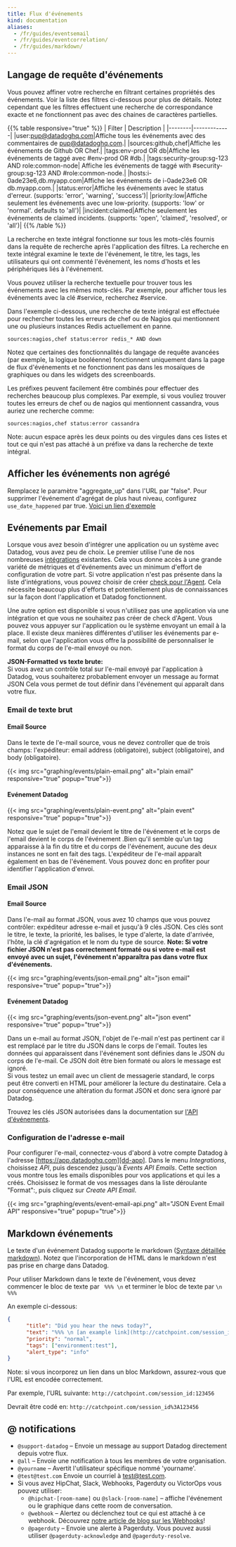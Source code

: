 ```yaml
---
title: Flux d'événements
kind: documentation
aliases:
  - /fr/guides/eventsemail
  - /fr/guides/eventcorrelation/
  - /fr/guides/markdown/
---
```

## Langage de requête d'événements

Vous pouvez affiner votre recherche en filtrant certaines propriétés des événements. Voir la liste des filtres ci-dessous pour plus de détails.
Notez cependant que les filtres effectuent une recherche de correspondance exacte et ne fonctionnent pas avec des chaines de caractères partielles.

{{% table responsive="true" %}}
| Filter | Description |
|--------|-------------|
|user:pup@datadoghq.com|Affiche tous les événements avec des commentaires de pup@datadoghq.com.|
|sources:github,chef|Affiche les événements de Github OR Chef.|
|tags:env-prod OR db|Affiche les événements de taggé avec #env-prod OR #db.|
|tags:security-group:sg-123 AND role:common-node| Affiche les événements de taggé with #security-group:sg-123 AND #role:common-node.|
|hosts:i-0ade23e6,db.myapp.com|Affiche les événements de i-0ade23e6 OR db.myapp.com.|
|status:error|Affiche les événements avec le status d'erreur. (supports: 'error', 'warning', 'success')|
|priority:low|Affiche seulement les événements avec une low-priority. (supports: 'low' or 'normal'. defaults to 'all')|
|incident:claimed|Affiche seulement les événements de claimed incidents. (supports: 'open', 'claimed', 'resolved', or 'all')|
{{% /table %}}

La recherche en texte intégral fonctionne sur tous les mots-clés fournis dans la requête de recherche après l'application des filtres. La recherche en texte intégral examine le texte de l'événement, le titre, les tags, les utilisateurs qui ont commenté l'événement, les noms d'hosts et les périphériques liés à l'événement.

Vous pouvez utiliser la recherche textuelle pour trouver tous les événements avec les mêmes mots-clés. Par exemple, pour afficher tous les événements avec la clé #service, recherchez #service.

Dans l'exemple ci-dessous, une recherche de texte intégral est effectuée pour rechercher toutes les erreurs de chef ou de Nagios qui mentionnent une ou plusieurs instances Redis actuellement en panne.

`sources:nagios,chef status:error redis_* AND down`

Notez que certaines des fonctionnalités du langage de requête avancées (par exemple, la logique booléenne) fonctionnent uniquement dans la page de flux d'événements et ne fonctionnent pas dans les mosaïques de graphiques ou dans les widgets des screenboards.

Les préfixes peuvent facilement être combinés pour effectuer des recherches beaucoup plus complexes. Par exemple, si vous vouliez trouver toutes les erreurs de chef ou de nagios qui mentionnent cassandra, vous auriez une recherche comme:

`sources:nagios,chef status:error cassandra`

Note: aucun espace après les deux points ou des virgules dans ces listes et tout ce qui n'est pas attaché à un préfixe va dans la recherche de texte intégral.

## Afficher les événements non agrégé

Remplacez le paramètre "aggregate_up" dans l'URL par "false".
Pour supprimer l'événement d'agrégat de plus haut niveau, configurez `use_date_happened` par true. [Voici un lien d'exemple][3]

## Evénements par Email

Lorsque vous avez besoin d'intégrer une application ou un système avec Datadog, vous avez peu de choix. Le premier utilise l'une de nos nombreuses [intégrations][integrations] existantes. Cela vous donne accès à une grande variété de métriques et d'événements avec un minimum d'effort de configuration de votre part. Si votre application n'est pas présente dans la liste d'intégrations, vous pouvez choisir de créer [check pour l'Agent][agentcheck]. Cela nécessite beaucoup plus d'efforts et potentiellement plus de connaissances sur la façon dont l'application et Datadog fonctionnent.

Une autre option est disponible si vous n'utilisez pas une application via une intégration et que vous ne souhaitez pas créer de check d'Agent. Vous pouvez vous appuyer sur l'application ou le système envoyant un email à la place. Il existe deux manières différentes d'utiliser les événements par e-mail, selon que l'application vous offre la possibilité de personnaliser le format du corps de l'e-mail envoyé ou non.

<div class="alert alert-info">
<b>JSON-Formatted vs texte brute:</b> <br>
Si vous avez un contrôle total sur l'e-mail envoyé par l'application à Datadog, vous souhaiterez probablement envoyer un message au format JSON
Cela vous permet de tout définir dans l'événement qui apparaît dans votre flux.
</div>

### Email de texte brut
#### Email Source

Dans le texte de l'e-mail source, vous ne devez controller que de trois champs: l'expéditeur: email address (obligatoire), subject (obligatoire), and body (obligatoire).

{{< img src="graphing/events/plain-email.png" alt="plain email" responsive="true" popup="true">}}

#### Evénement Datadog

{{< img src="graphing/events/plain-event.png" alt="plain event" responsive="true" popup="true">}}

Notez que le sujet de l'email devient le titre de l'événement et le corps de l'email devient le corps de l'événement .Bien qu'il semble qu'un tag apparaisse à la fin du titre et du corps de l'événement, aucune des deux instances ne sont en fait des tags. L'expéditeur de l'e-mail apparaît également en bas de l'événement. Vous pouvez donc en profiter pour identifier l'application d'envoi.

### Email JSON
#### Email Source

Dans l'e-mail au format JSON, vous avez 10 champs que vous pouvez contrôler: expéditeur adresse e-mail et jusqu'à 9 clés JSON. Ces clés sont le titre, le texte, la priorité, les balises, le type d'alerte, la date d'arrivée, l'hôte, la clé d'agrégation et le nom du type de source.
**Note: Si votre fichier JSON n'est pas correctement formaté ou si votre e-mail est envoyé avec un sujet, l'événement n'apparaîtra pas dans votre flux d'événements.**

{{< img src="graphing/events/json-email.png" alt="json email" responsive="true" popup="true">}}

#### Evénement Datadog

{{< img src="graphing/events/json-event.png" alt="json event" responsive="true" popup="true">}}

Dans un e-mail au format JSON, l'objet de l'e-mail n'est pas pertinent car il est remplacé par le titre du JSON dans le corps de l'email. Toutes les données qui apparaissent dans l'événement sont définies dans le JSON du corps de l'e-mail. Ce JSON doit être bien formaté ou alors le message est ignoré.  
Si vous testez un email avec un client de messagerie standard, le corps peut être converti en HTML pour améliorer la lecture du destinataire. Cela a pour conséquence une altération du format JSON et donc sera ignoré par Datadog.

Trouvez les clés JSON autorisées dans la documentation sur [l'API d'événements][eventsapi].

### Configuration de l'adresse e-mail

Pour configurer l'e-mail, connectez-vous d'abord à votre compte Datadog à l'adresse [https://app.datadoghq.com][dd-app]. Dans le menu *Integrations*, choisissez *API*, puis descendez jusqu'à *Events API Emails*. Cette section vous montre tous les emails disponibles pour vos applications et qui les a créés. Choisissez le format de vos messages dans la liste déroulante "Format":, puis cliquez sur *Create API Email*.

{{< img src="graphing/events/event-email-api.png" alt="JSON Event Email API" responsive="true" popup="true">}}

[integrations]: /integrations
[agentcheck]: /agent/agent_checks
[eventsapi]: /api/#events
[dd-app]: https://app.datadoghq.com

## Markdown événements
Le texte d'un événement Datadog supporte le markdown ([Syntaxe détaillée markdown](http://daringfireball.net/projects/markdown/syntax#lin)).
Notez que l'incorporation de HTML dans le markdown n'est pas prise en charge dans Datadog.

Pour utiliser Markdown dans le texte de l'événement, vous devez commencer le bloc de texte par ` %%% \n` et terminer le bloc de texte par `\n %%%`

An exemple ci-dessous:
```json
{
      "title": "Did you hear the news today?",
      "text": "%%% \n [an example link](http://catchpoint.com/session_id \"Title\") \n %%%",
      "priority": "normal",
      "tags": ["environment:test"],
      "alert_type": "info"
}
```

Note: si vous incorporez un lien dans un bloc Markdown, assurez-vous que l'URL est encodée correctement.

Par exemple, l'URL suivante: `http://catchpoint.com/session_id:123456`

Devrait être codé en: `http://catchpoint.com/session_id%3A123456`

## @ notifications

* `@support-datadog` – Envoie un message au support Datadog directement depuis votre flux.
* `@all` – Envoie une notification à tous les membres de votre organisation.
* `@yourname` – Avertit l'utilisateur spécifique nommé 'yourname'.
* `@test@test.com` Envoie un courriel à test@test.com.
* Si vous avez HipChat, Slack, Webhooks, Pagerduty ou VictorOps vous pouvez utiliser:
    * `@hipchat-[room-name]` ou `@slack-[room-name]` – affiche l'événement ou le graphique dans cette room de conversation.
    * `@webhook` – Alertez ou déclenchez tout ce qui est attaché à ce webhook. Découvrez [notre article de blog sur les Webhooks][events-1]!
    * `@pagerduty` – Envoie une alerte à Pagerduty. Vous pouvez aussi utiliser `@pagerduty-acknowledge` and `@pagerduty-resolve`.

[events-1]: https://www.datadoghq.com/blog/send-alerts-sms-customizable-webhooks-twilio

[1]: /monitors/
[2]: /graphing/event_stream
[3]: https://app.datadoghq.com/event/stream?show_private=true&aggregate_up=false&use_date_happened=true&per_page=30&display_timeline=true&from_ts=1418047200000&to_ts=1418050800000&incident=true&codemirror_editor=true&live=true&bucket_size=60000